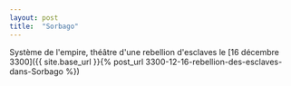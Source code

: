 ```yaml
---
layout: post
title:  "Sorbago"
---
```

Système de l'empire, théâtre d'une rebellion d'esclaves le [16 décembre 3300]({{ site.base_url }}{% post_url 3300-12-16-rebellion-des-esclaves-dans-Sorbago %})
